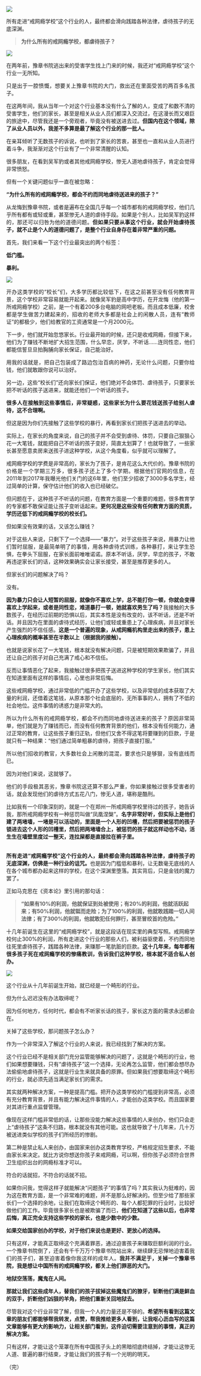 <p><img src="https://raw.githubusercontent.com/ZjzMisaka/iaders/master/img/2019/11/474a9-005PR4hXgy1g7u7zdq4jrj30rs0fmqh1.jpg"></p>
<div class="preface">所有走进“戒网瘾学校”这个行业的人，最终都会滑向践踏各种法律，虐待孩子的无底深渊。</div>
<div class="WB_editor_iframe_new">
<blockquote><p>​​<b>为什么所有的戒网瘾学校，都虐待孩子？<span id="more-8560"></span></b></p></blockquote>
<p class="picbox"><img src="https://raw.githubusercontent.com/ZjzMisaka/iaders/master/img/2019/11/20191103112359-8b293.jpeg"></p>
<p align="justify">
在两年前，豫章书院逃出来的受害学生找上门来的时候，我还对“戒网瘾学校”这个行业一无所知。</p>
<p align="justify">
只是出于一腔愤慨，想要关上豫章书院的大门，救出还在里面受苦的两百多名孩子。</p>
<p align="justify">
在这两年间，我从当年一个对这个行业基本没有什么了解的人，变成了和数不清的受害学生，他们的家长，甚至是相关从业人员们都深入交流过，在这漫长而又艰巨的旅途中，尽管我还是一个旁观者，毕竟没有被送进去过。<b>但国内在这个领域，除了从业人员以外，我差不多算是最了解这个行业的那一批人。</b></p>
<p align="justify">
在亲耳倾听了无数孩子的诉说，也听到了家长的苦衷，甚至也一直和从业人员进行着斗争，我渐渐对这个行业有了一个非常清醒的认知。</p>
<p align="justify">
很多朋友，在看到吴军豹或者其他戒网瘾学校，惨无人道地虐待孩子，肯定会觉得非常愤怒。</p>
<p align="justify">
但有一个关键问题似乎一直在被忽略：</p>
<p align="justify">
<b>“为什么所有的戒网瘾学校，都会不约而同地虐待送进来的孩子？”</b></p>
<p align="justify">
从龙悔到豫章书院，或者是遍布在全国几乎每一个城市都有的戒网瘾学校，他们几乎所有都有或轻或重，甚至惨无人道的虐待手段。如果是个别人，比如吴军豹这样的，那还可以归咎为他的道德问题。<b>但如果只要从事这个行业，就会开始虐待孩子，就不止是个人的道德问题了，是整个行业自身存在着非常严重的问题。</b></p>
<p align="justify">
首先，我们来看一下这个行业最突出的两个标签：</p>
<p align="justify">
<b>低门槛。</b></p>
<p align="justify">
<b>暴利。</b></p>
<p class="picbox"><img src="https://raw.githubusercontent.com/ZjzMisaka/iaders/master/img/2019/11/20191103112401-7c4c6.jpeg"></p>
<p align="justify">
开办这类学校的“校长”们，大多学历都比较低下，在这之前甚至没有任何教育背景，这个学校非常容易就能开起来。就像吴军豹是高中学历，在开龙悔（他的第一所戒网瘾学校）之前，是一个有着200多台电脑的网吧老板。而且成本低廉，校舍都是学生做苦力建起来的，招收的老师大多都是社会上的闲散人员，连有“教师证”的都极少，他们给教官的工资通常是一个月2000元。</p>
<p align="justify">
下一步，他们就开始忽悠家长。行业最开始的时候，还只是收戒网瘾，但接下来，他们为了赚钱不断地扩大招生范围，什么早恋，厌学，不听话……连同性恋，他们都能信誓旦旦拍胸脯向家长保证，自己能治好。</p>
<p align="justify">
用我的话就是，把自己包装成了路边包治百病的神药，无论什么问题，只要你给钱，他们就敢跟你说可以治好。</p>
<p align="justify">
另一边，这些“校长们”还向家长们保证，他们绝对不会体罚、虐待孩子，只要家长把不听话的孩子送进来，就能还他们一个听话的孩子。</p>
<p align="justify">
<b>很多人在接触到这些事情后，非常疑惑，这些家长为什么要花钱送孩子给别人虐待，这不合理啊。</b></p>
<p align="justify">
但这是因为你们先接触了这些学校的暴行，再看到家长们把孩子送进去的举动。</p>
<p align="justify">
实际上，在家长的角度来说，自己的孩子并不会受到虐待、体罚，只要自己狠狠心花一大笔钱，就能把自己不听话的孩子变好，简直太划算了！也就导致了，一些家长甚至愿意卖房来送孩子进这种学校，从这个角度看，似乎就可以理解了。</p>
<p align="justify">
戒网瘾学校的学费是非常高的，家长为了孩子，是肯花这么大代价的。豫章书院的价格是一个学期三万多，很多孩子还上了多个学期。根据他们官网的信息，在2011年到2017年我曝光他们关门的这6年里，他们至少招收了3000多名学生，经过简单的计算，保守估计他们的收入也已经破亿。</p>
<p align="justify">
但问题在于，这种孩子不听话的问题，在教育方面是一个重要的难题，很多教育学的专家都不敢保证能让孩子变听话起来。<b>更何况是这些没有任何教育方面的资质，学历还低下的戒网瘾学校的校长们。</b></p>
<p align="justify">
但如果没有效果的话，又该怎么赚钱？</p>
<p align="justify">
对于这些人来说，只剩下了一个选择——“暴力”。对于这些孩子来说，用暴力让他们暂时屈服，是最简单明了的事情，用各种虐待式训练，各种暴打，来让学生恐惧，在拳头下屈服，在家长面前唯唯诺诺。原本不听话，厌学，早恋的孩子，不敢再违逆家长们的话，这种效果确实会让家长接受，甚至是推荐更多的人。</p>
<p align="justify">
但家长们的问题解决了吗？</p>
<p align="justify">
没有。</p>
<p align="justify">
<b>因为暴力只会让人短暂的屈服，就像你不喜欢上学，总不能打你一顿，你就会变得喜欢上学起来，或者是同性恋，难道暴打一顿，她就喜欢男生了吗？</b>我接触的大多数孩子，在经历过前期的恐惧以后，其实本性是没有改变的，该不听话，还是不听话。并且因为在里面的虐待式经历，让他们或轻或重患上了心理疾病，并且对家长产生强烈的不信任感。<b>这是一个普遍的现象，从戒网瘾机构里走出来的孩子，患上心理疾病的概率甚至在半数以上（根据我的接触）。</b></p>
<p align="justify">
也就是说家长花了一大笔钱，根本就没有解决问题，只是被短期效果欺骗了，并且还让自己的孩子对自己充满了戒心和不信任。</p>
<p align="justify">
反而让事情恶化了起来，我接触过很多把孩子送进这种学校的学生家长，他们其实在知道里面有这样的事情后，心里也非常后悔。</p>
<p align="justify">
这些戒网瘾学校，通过非常低的门槛开办了这些学校，以及非常低的成本获取了大量的利润，还借着这笔钱，从原本那个社会底层的，无所事事的人，拥有了不低的社会地位。这件事情的诱惑力是非常大的。</p>
<p align="justify">
所以为什么所有的戒网瘾学校，都会不约而同地虐待送进来的孩子？原因非常简单，他们就是为了赚钱而已，而没有任何教育背景的他们，根本没有任何能力，通过正常的教育，让这些孩子重归正轨，但他们又舍不得这笔将要赚到的巨款，于是就只有一种结果：“他们通过简单粗暴的虐待，把孩子直接打服。”</p>
<p align="justify">
所以他们招收的教官，大多数社会上闲散的混混，要求也只是够狠，没有底线而已。</p>
<p align="justify">
因为对他们来说，这就够了。</p>
<p align="justify">他们的手段极其恶劣，豫章书院这还算不那么严重，你如果接触过很多受害者的话，就会发现他们的虐待方式五花八门，惨无人道，堪称是酷刑。</p>
<p align="justify">比如我有一个印象深刻的，就是一个在郑州一所戒网瘾学校里待过的孩子，她告诉我，那所戒网瘾学校有一种惩罚叫做“凤凰涅槃”。<b>名字非常好听，但实际上是他们建了两堵墙，一堵是可以活动的，里面是一个人形的凹槽，然后把要被惩罚的孩子锁进去这个人形的凹槽里，然后把两堵墙合上，被惩罚的孩子就这样动也不动，活生生在墙壁里度过一整天，连拉屎都是直接拉在裤子里。</b></p>
<p align="justify"><b><br />
</b><b>所有走进“戒网瘾学校”这个行业的人，最终都会滑向践踏各种法律，虐待孩子的无底深渊，仿佛是一种行业的诅咒。</b>也是因为门槛低和暴利，让无数毫无底线的人在各个城市都办起来这样的学校，在这个深渊里堕落。其实背后，只是金钱的魔力罢了。</p>
<p align="justify">
正如马克思在《资本论》里引用的那句话：</p>
<blockquote><p><b>“如果有10%的利润，他就保证到处被使用；有20%的利润，他就活跃起来；有50%利润，他就铤而走险；为了100%的利润，他就敢践踏一切人间法律；有了300%的利润，他就敢犯任何罪行，甚至冒绞首的危险。”</b></p></blockquote>
<p align="justify">
十几年前诞生在这里的“戒网瘾学校”，就是这段话在现实里的典型写照。戒网瘾学校何止300%的利润，所有走进这个行业的那些人们，被利益驱使着，不约而同地往死里虐待孩子，践踏各种法律，来赚那一笔肮脏的巨款。<b>这十几年来，每年都有很多孩子死在戒网瘾学校的惨痛教训，告诉我们这种学校，根本就不适合私人创办。</b></p>
<p class="picbox"><img src="https://raw.githubusercontent.com/ZjzMisaka/iaders/master/img/2019/11/20191103112403-3cc4a.jpeg"></p>
<p align="justify">
这个行业从十几年前诞生开始，就已经是一个畸形的行业。</p>
<p align="justify">
但为什么迟迟没有办法取缔呢？</p>
<p align="justify">因为任何地方，任何时代，都会有不听家长话的孩子，家长这方面的需求永远都会在。</p>
<p align="justify">
关掉了这些学校，那问题孩子怎么办？</p>
<p align="justify">作为一个非常深入了解这个行业的人来说，我已经找到了解决的方案。</p>
<p align="justify">
这个行业已经不是相关部门充分监管能够解决的问题了，这就是个畸形的行业，他们如果想要赚钱，只有“虐待孩子”这一个选择，无论再怎么监管，他们都会想尽办法偷偷地虐待孩子，这就是行业生来就具备的原罪。但如果我们想要取缔这个畸形的行业，就必须先适当满足家长们的需求。</p>
<p align="justify">
其实就两种解决方案，一种是提高门槛。把开办这类学校的门槛提到非常高，必须有充分教育背景，并且有能力解决这件事情的人，才能创办这类学校。而且国家要对其进行重点监督管理。</p>
<p align="justify">
像现在这样门槛非常低的话，让那些没能力解决这些事情的人来创办，他们只会走上“虐待孩子”这条不归路，根本就没有其他可能。这也就导致了十几年来，几十万被送进类似学校的孩子们所经历的惨剧。</p>
<p align="justify">
第二种是禁止私人来创办，由国家来创办这类教育学校，严格规定招生要求，不能由家长来决定。就比方说你想送你孩子来戒网瘾，可以啊，但你孩子必须符合世界卫生组织出台的网瘾标准才可以。</p>
<p align="justify">
符合的话就招，不符合的话就不招。</p>
<p align="justify">
如果你问我，觉得这样子就能解决“问题孩子”的事情了吗？其实我认为挺难的，因为这在教育方面，是一个非常难的难题，并不是那么好解决的。但至少给了那些家长们一个选择的余地，让我们在取缔这个畸形的、每个人都犯罪的行业时，比较好做他们的工作。毕竟很多家长也是被欺骗了而已，<b>他们在知道了这些以后，也非常后悔，真正完全支持这些学校的家长，也是少数中的少数。</b></p>
<p align="justify">
<b>如果交给国家创办的学校，对于他们来说也是更好、更放心的选择。</b></p>
<p align="justify">
只有这样，才能真正取缔这个充满着罪恶，通过迫害孩子来赚取巨额利润的行业。一个豫章书院倒了，还会有千千万万个豫章书院站出来，继续肆无忌惮地迫害着我们的孩子们，甚至迫害着像你我这样的成年人。<b>我并不满足于，关掉一个豫章书院，我是想让中国所有的戒网瘾学校，都关上他们罪恶的大门。</b></p>
<p align="justify">
<b>地狱空荡荡，魔鬼在人间。</b></p>
<p align="justify">
<b>那就让我们这些成年人，替我们的孩子拔掉这些魔鬼们的獠牙，斩断他们满是鲜血的双手，折断他们凶狠的羊角，把他们重新关回地狱去。</b></p>
<p align="justify">
尽管我对这个行业非常了解，但我一个人的力量还是不够的。<b>希望所有看到这篇文章的朋友们都能够帮我转发，点赞，帮我推给更多人看到，让我呕心沥血写的这篇文章能够有更大的影响力，让相关部门看到，这件迫切需要注意到的事情，真正的解决方案。</b></p>
<p align="justify">
只有这样，才能让这个笼罩在所有中国孩子头上的黑暗彻底终结掉，才能让这惨无人道、普遍的暴行结束，才能让我们的孩子有一个光明的明天。</p>
<p align="justify">
（完）<br />
